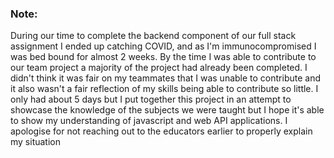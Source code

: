 ### Note:

During our time to complete the backend component of our full stack assignment I ended up catching COVID, and as I'm immunocompromised I was bed bound for almost 2 weeks. By the time I was able to contribute to our team project a majority of the project had already been completed. I didn't think it was fair on my teammates that I was unable to contribute and it also wasn't a fair reflection of my skills being able to contribute so little. I only had about 5 days but I put together this project in an attempt to showcase the knowledge of the subjects we were taught but I hope it's able to show my understanding of javascript and web API applications. I apologise for not reaching out to the educators earlier to properly explain my situation